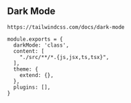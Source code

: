 ## Dark Mode

`https://tailwindcss.com/docs/dark-mode`

```
module.exports = {
  darkMode: 'class',
  content: [
    "./src/**/*.{js,jsx,ts,tsx}",
  ],
  theme: {
    extend: {},
  },
  plugins: [],
}

```
